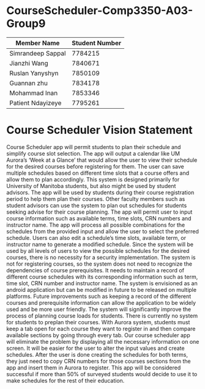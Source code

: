 # CourseScheduler-Comp3350-A03-Group9

| Member Name | Student Number |
| ------ | ------ |
| Simrandeep Sappal | 7784215 |
| Jianzhi Wang | 7840671|
| Ruslan Yanyshyn| 7850109 |
| Guannan zhu | 7834178 |
| Mohammad Inan | 7853346 |
| Patient Ndayizeye | 7795261 |


# Course Scheduler Vision Statement

Course Scheduler app will permit students to plan their schedule and simplify course slot selection. The app will output a calendar like UM Aurora’s ‘Week at a Glance’ that would allow the user to view their schedule for the desired courses before registering for them. The user can save multiple schedules based on different time slots that a course offers and allow them to plan accordingly.
This system is designed primarily for University of Manitoba students, but also might be used by student advisors. The app will be used by students during their course registration period to help them plan their courses. Other faculty members such as student advisors can use the system to plan out schedules for students seeking advise for their course planning. 
The app will permit user to input course information such as available terms, time slots, CRN numbers and instructor name. The app will process all possible combinations for the schedules from the provided input and allow the user to select the preferred schedule. Users can also edit a schedule’s time slots, available term, or instructor name to generate a modified schedule.
Since the system will be used by all levels of users to view the possible schedules for the desired courses, there is no necessity for a security implementation. The system is not for registering courses, so the system does not need to recognize the dependencies of course prerequisites. It needs to maintain a record of different course schedules with its corresponding information such as term, time slot, CRN number and instructor name.
The system is envisioned as an android application but can be modified in future to be released on multiple platforms. Future improvements such as keeping a record of the different courses and prerequisite information can allow the application to be widely used and be more user friendly.
The system will significantly improve the process of planning course loads for students. There is currently no system for students to preplan their courses. With Aurora system, students must keep a tab open for each course they want to register in and then compare available sections by going through every tab. Our course scheduler app will eliminate the problem by displaying all the necessary information on one screen. It will be easier for the user to alter the input values and create schedules. After the user is done creating the schedules for both terms, they just need to copy CRN numbers for those courses sections from the app and insert them in Aurora to register. 
This app will be considered successful if more than 50% of surveyed students would decide to use it to make schedules for the rest of their education.
